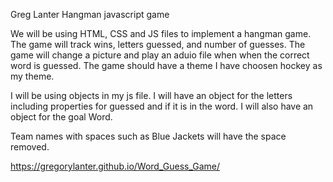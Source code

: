 Greg Lanter
Hangman javascript game

We will be using HTML, CSS and JS files to implement a hangman game.
The game will track wins, letters guessed, and number of guesses.
The game will change a picture and play an aduio file when when the correct word is guessed.
The game should have a theme I have choosen hockey as my theme. 

I will be using objects in my js file. I will have an object for the letters including properties for guessed and if it is in the word. I will also have an object for the goal Word.

Team names with spaces such as Blue Jackets will have the space removed.

https://gregorylanter.github.io/Word_Guess_Game/
